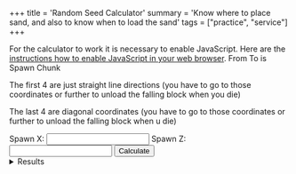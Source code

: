 +++
title = 'Random Seed Calculator'
summary = 'Know where to place sand, and also to know when to load the sand'
tags = ["practice", "service"]
+++

<script defer src="../../rs-calc.js"></script>
<noscript>
 For the calculator to work it is necessary to enable JavaScript.
 Here are the <a href="https://www.enable-javascript.com/">
 instructions how to enable JavaScript in your web browser</a>.
</noscript>
From To is Spawn Chunk

The first 4 are just straight line directions (you have to go to those
coordinates or further to unload the falling block when you die)

The last 4 are diagonal coordinates (you have to go to those coordinates
or further to unload the falling block when u die)

<form class="rs-calc">
    <label>
        Spawn X:
        <input type="number" name="spawn-x" />
    </label>
    <label>
        Spawn Z:
        <input type="number" name="spawn-z" />
    </label>
    <button type="submit">
        Calculate
    </button>

<details>
    <summary>Results</summary>
    From X: <span class="spawnX"></span>
    From Z: <span class="spawnZ"></span>
    To X: <span class="spawnToX"></span>
    To Z: <span class="spawnToZ"></span>
    <br />
    <br />
    ⬅️ : <span class="positiveX"></span>
    ⬆️ : <span class="positiveZ"></span>
    <br />
    ➡️ : <span class="negativeX"></span>
    ⬇️ : <span class="negativeZ"></span>
    <br />
    ↖️ : X: <span class="midPositiveX"></span> Z: <span class="midPositiveZ"></span>
    <br />
    ↙️ : X: <span class="midPositiveX"></span> Z: <span class="midNegativeZ"></span>
    <br />
    ↘️ : X: <span class="midNegativeX"></span> Z: <span class="midNegativeZ"></span>
    <br />
    ↗️ : X: <span class="midNegativeX"></span> Z: <span class="midPositiveZ"></span>
</details>
</form>

